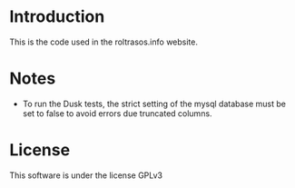 # Introduction
This is the code used in the roltrasos.info website.

# Notes
* To run the Dusk tests, the strict setting of the mysql database must be set to false to avoid errors due truncated columns.

# License
This software is under the license GPLv3
